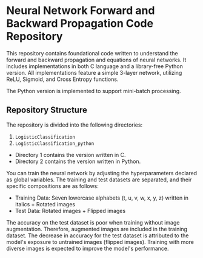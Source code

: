 # Neural Network Forward and Backward Propagation Code Repository

This repository contains foundational code written to understand the forward and backward propagation and equations of neural networks. 
It includes implementations in both C language and a library-free Python version. 
All implementations feature a simple 3-layer network, utilizing ReLU, Sigmoid, and Cross Entropy functions. 

The Python version is implemented to support mini-batch processing.

## Repository Structure

The repository is divided into the following directories:
1. `LogisticClassification`
2. `LogisticClassification_python`

- Directory 1 contains the version written in C.
- Directory 2 contains the version written in Python.

You can train the neural network by adjusting the hyperparameters declared as global variables. 
The training and test datasets are separated, and their specific compositions are as follows:
- Training Data: Seven lowercase alphabets (t, u, v, w, x, y, z) written in italics + Rotated images
- Test Data: Rotated images + Flipped images

The accuracy on the test dataset is poor when training without image augmentation. 
Therefore, augmented images are included in the training dataset. 
The decrease in accuracy for the test dataset is attributed to the model's exposure to untrained images (flipped images). 
Training with more diverse images is expected to improve the model's performance.
